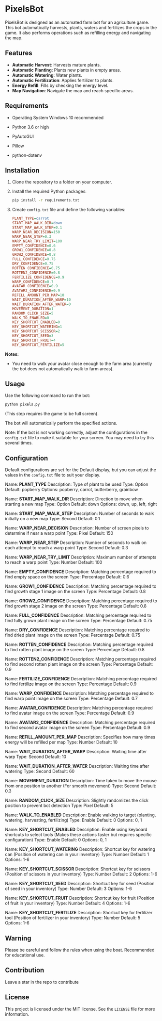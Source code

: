 # PixelsBot

PixelsBot is designed as an automated farm bot for an agriculture game. This bot automatically harvests, plants, waters and fertilizes the crops in the game. It also performs operations such as refilling energy and navigating the map.

## Features

- **Automatic Harvest**: Harvests mature plants.
- **Automatic Planting**: Plants new plants in empty areas.
- **Automatic Watering**: Water plants.
- **Automatic Fertilization**: Applies fertilizer to plants.
- **Energy Refill**: Fills by checking the energy level.
- **Map Navigation**: Navigate the map and reach specific areas.

## Requirements

- Operating System Windows 10 recommended

- Python 3.6 or high
- PyAutoGUI
- Pillow
- python-dotenv

## Installation

1. Clone the repository to a folder on your computer.

2. Install the required Python packages:
    ```bash
    pip install -r requirements.txt
    ```

3. Create `config.txt` file and define the following variables:
    ```ini
    PLANT_TYPE=carrot
    START_MAP_WALK_DIR=down
    START_MAP_WALK_STEP=0.1
    WARP_NEAR_DECISION=150
    WARP_NEAR_STEP=0.3
    WARP_NEAR_TRY_LIMIT=100
    EMPTY_CONFIDENCE=0.6
    GROW1_CONFIDENCE=0.8
    GROW2_CONFIDENCE=0.8
    FULL_CONFIDENCE=0.75
    DRY_CONFIDENCE=0.75
    ROTTEN_CONFIDENCE=0.75
    ROTTEN2_CONFIDENCE=0.8
    FERTILIZE_CONFIDENCE=0.9
    WARP_CONFIDENCE=0.7
    AVATAR_CONFIDENCE=0.9
    AVATAR2_CONFIDENCE=0.9
    REFILL_AMOUNT_PER_MAP=10
    WAIT_DURATION_AFTER_WARP=10
    WAIT_DURATION_AFTER_WATER=0
    MOVEMENT_DURATION=1
    RANDOM_CLICK_SIZE=5
    WALK_TO_ENABLED=0
    KEY_SHORTCUT_ENABLED=0
    KEY_SHORTCUT_WATERING=1
    KEY_SHORTCUT_SCISSOR=2
    KEY_SHORTCUT_SEED=3
    KEY_SHORTCUT_FRUIT=4
    KEY_SHORTCUT_FERTILIZE=5
    ```


**Notes:**
- You need to walk your avatar close enough to the farm area (currently the bot does not automatically walk to farm areas).

## Usage

Use the following command to run the bot:
```bash
python pixels.py
```
(This step requires the game to be full screen).

The bot will automatically perform the specified actions.

Note: If the bot is not working correctly, adjust the configurations in the `config.txt` file to make it suitable for your screen. You may need to try this several times.


## Configuration

Default configurations are set for the Default display, but you can adjust the values in the `config.txt` file to suit your display.

Name: **PLANT_TYPE**
Description: Type of plant to be used
Type: Option
Default: popberry
Options: popberry, carrot, butterberry, grainbow

Name: **START_MAP_WALK_DIR**
Description: Direction to move when starting a new map
Type: Option
Default: down
Options: down, up, left, right

Name: **START_MAP_WALK_STEP**
Description: Number of seconds to walk initially on a new map
Type: Second
Default: 0.1

Name: **WARP_NEAR_DECISION**
Description: Number of screen pixels to determine if near a warp point
Type: Pixel
Default: 150

Name: **WARP_NEAR_STEP**
Description: Number of seconds to walk on each attempt to reach a warp point
Type: Second
Default: 0.3

Name: **WARP_NEAR_TRY_LIMIT**
Description: Maximum number of attempts to reach a warp point
Type: Number
Default: 100

Name: **EMPTY_CONFIDENCE**
Description: Matching percentage required to find empty space on the screen
Type: Percentage
Default: 0.6

Name: **GROW1_CONFIDENCE**
Description: Matching percentage required to find growth stage 1 image on the screen
Type: Percentage
Default: 0.8

Name: **GROW2_CONFIDENCE**
Description: Matching percentage required to find growth stage 2 image on the screen
Type: Percentage
Default: 0.8

Name: **FULL_CONFIDENCE**
Description: Matching percentage required to find fully grown plant image on the screen
Type: Percentage
Default: 0.75

Name: **DRY_CONFIDENCE**
Description: Matching percentage required to find dried plant image on the screen
Type: Percentage
Default: 0.75

Name: **ROTTEN_CONFIDENCE**
Description: Matching percentage required to find rotten plant image on the screen
Type: Percentage
Default: 0.8

Name: **ROTTEN2_CONFIDENCE**
Description: Matching percentage required to find second rotten plant image on the screen
Type: Percentage
Default: 0.9

Name: **FERTILIZE_CONFIDENCE**
Description: Matching percentage required to find fertilize image on the screen
Type: Percentage
Default: 0.9

Name: **WARP_CONFIDENCE**
Description: Matching percentage required to find warp point image on the screen
Type: Percentage
Default: 0.7

Name: **AVATAR_CONFIDENCE**
Description: Matching percentage required to find avatar image on the screen
Type: Percentage
Default: 0.9

Name: **AVATAR2_CONFIDENCE**
Description: Matching percentage required to find second avatar image on the screen
Type: Percentage
Default: 0.9

Name: **REFILL_AMOUNT_PER_MAP**
Description: Specifies how many times energy will be refilled per map
Type: Number
Default: 10

Name: **WAIT_DURATION_AFTER_WARP**
Description: Waiting time after warp
Type: Second
Default: 10

Name: **WAIT_DURATION_AFTER_WATER**
Description: Waiting time after watering
Type: Second
Default: 60

Name: **MOVEMENT_DURATION**
Description: Time taken to move the mouse from one position to another (For smooth movement)
Type: Second
Default: 0.3

Name: **RANDOM_CLICK_SIZE**
Description: Slightly randomizes the click position to prevent bot detection
Type: Pixel
Default: 5

Name: **WALK_TO_ENABLED**
Description: Enable walking to target (planting, watering, harvesting, fertilizing)
Type: Enable
Default: 0
Options: 0, 1

Name: **KEY_SHORTCUT_ENABLED**
Description: Enable using keyboard shortcuts to select tools (Makes these actions faster but requires specific configuration)
Type: Enable
Default: 0
Options: 0, 1

Name: **KEY_SHORTCUT_WATERING**
Description: Shortcut key for watering can (Position of watering can in your inventory)
Type: Number
Default: 1
Options: 1-6

Name: **KEY_SHORTCUT_SCISSOR**
Description: Shortcut key for scissors (Position of scissors in your inventory)
Type: Number
Default: 2
Options: 1-6

Name: **KEY_SHORTCUT_SEED**
Description: Shortcut key for seed (Position of seed in your inventory)
Type: Number
Default: 3
Options: 1-6

Name: **KEY_SHORTCUT_FRUIT**
Description: Shortcut key for fruit (Position of fruit in your inventory)
Type: Number
Default: 4
Options: 1-6

Name: **KEY_SHORTCUT_FERTILIZE**
Description: Shortcut key for fertilizer tool (Position of fertilizer in your inventory)
Type: Number
Default: 5
Options: 1-6


## Warning

Please be careful and follow the rules when using the boat. Recommended for educational use.

## Contribution

Leave a star in the repo to contribute

## License

This project is licensed under the MIT license. See the `LICENSE` file for more information.
